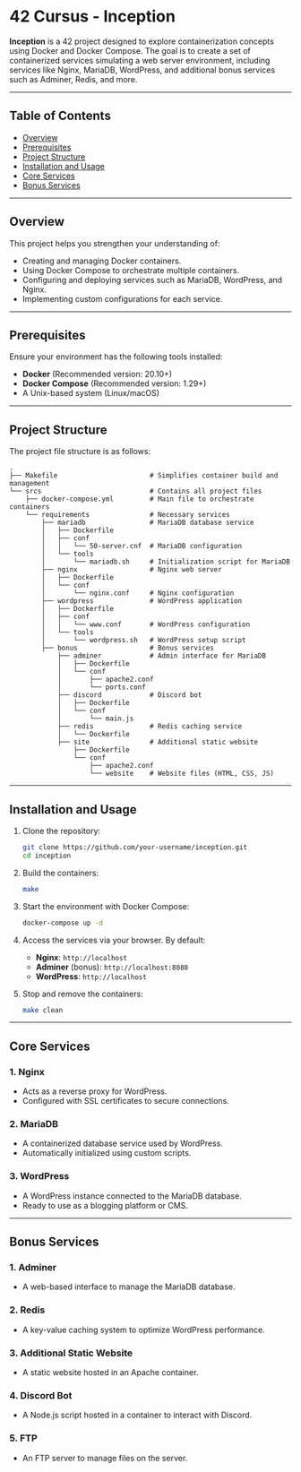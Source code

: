 # 42 Cursus - Inception

**Inception** is a 42 project designed to explore containerization concepts using Docker and Docker Compose. The goal is to create a set of containerized services simulating a web server environment, including services like Nginx, MariaDB, WordPress, and additional bonus services such as Adminer, Redis, and more.

---

## Table of Contents

- [Overview](#overview)
- [Prerequisites](#prerequisites)
- [Project Structure](#project-structure)
- [Installation and Usage](#installation-and-usage)
- [Core Services](#core-services)
- [Bonus Services](#bonus-services)

---

## Overview

This project helps you strengthen your understanding of:

- Creating and managing Docker containers.
- Using Docker Compose to orchestrate multiple containers.
- Configuring and deploying services such as MariaDB, WordPress, and Nginx.
- Implementing custom configurations for each service.

---

## Prerequisites

Ensure your environment has the following tools installed:

- **Docker** (Recommended version: 20.10+)
- **Docker Compose** (Recommended version: 1.29+)
- A Unix-based system (Linux/macOS)

---

## Project Structure

The project file structure is as follows:

```
.
├── Makefile                       # Simplifies container build and management
└── srcs                           # Contains all project files
    ├── docker-compose.yml         # Main file to orchestrate containers
    └── requirements               # Necessary services
        ├── mariadb                # MariaDB database service
        │   ├── Dockerfile
        │   ├── conf
        │   │   └── 50-server.cnf  # MariaDB configuration
        │   └── tools
        │       └── mariadb.sh     # Initialization script for MariaDB
        ├── nginx                  # Nginx web server
        │   ├── Dockerfile
        │   └── conf
        │       └── nginx.conf     # Nginx configuration
        ├── wordpress              # WordPress application
        │   ├── Dockerfile
        │   ├── conf
        │   │   └── www.conf       # WordPress configuration
        │   └── tools
        │       └── wordpress.sh   # WordPress setup script
        ├── bonus                  # Bonus services
            ├── adminer            # Admin interface for MariaDB
            │   ├── Dockerfile
            │   └── conf
            │       ├── apache2.conf
            │       └── ports.conf
            ├── discord            # Discord bot
            │   ├── Dockerfile
            │   └── conf
            │       └── main.js
            ├── redis              # Redis caching service
            │   └── Dockerfile
            ├── site               # Additional static website
                ├── Dockerfile
                └── conf
                    ├── apache2.conf
                    └── website    # Website files (HTML, CSS, JS)
```

---

## Installation and Usage

1. Clone the repository:
   ```bash
   git clone https://github.com/your-username/inception.git
   cd inception
   ```

2. Build the containers:
   ```bash
   make
   ```

3. Start the environment with Docker Compose:
   ```bash
   docker-compose up -d
   ```

4. Access the services via your browser. By default:
   - **Nginx**: `http://localhost`
   - **Adminer** (bonus): `http://localhost:8080`
   - **WordPress**: `http://localhost`

5. Stop and remove the containers:
   ```bash
   make clean
   ```

---

## Core Services

### 1. **Nginx**
- Acts as a reverse proxy for WordPress.
- Configured with SSL certificates to secure connections.

### 2. **MariaDB**
- A containerized database service used by WordPress.
- Automatically initialized using custom scripts.

### 3. **WordPress**
- A WordPress instance connected to the MariaDB database.
- Ready to use as a blogging platform or CMS.

---

## Bonus Services

### 1. **Adminer**
- A web-based interface to manage the MariaDB database.

### 2. **Redis**
- A key-value caching system to optimize WordPress performance.

### 3. **Additional Static Website**
- A static website hosted in an Apache container.

### 4. **Discord Bot**
- A Node.js script hosted in a container to interact with Discord.

### 5. **FTP**
- An FTP server to manage files on the server.